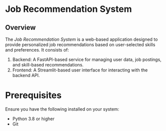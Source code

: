 # Job Recommendation System
## Overview
The *Job Recommendation System* is a web-based application designed to provide personalized job recommendations based on user-selected skills and preferences. It consists of:

1. Backend: A FastAPI-based service for managing user data, job postings, and skill-based recommendations.
2. Frontend: A Streamlit-based user interface for interacting with the backend API.

# Prerequisites
Ensure you have the following installed on your system:

* Python 3.8 or higher
* Git

